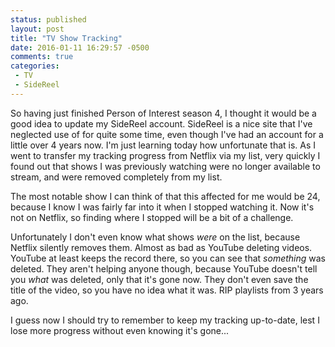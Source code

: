 ```yaml
---
status: published
layout: post
title: "TV Show Tracking"
date: 2016-01-11 16:29:57 -0500
comments: true
categories:
 - TV
 - SideReel
---
```


So having just finished Person of Interest season 4, I thought it would be a good idea to update my SideReel account. SideReel is a nice site that I've neglected use of for quite some time, even though I've had an account for a little over 4 years now. I'm just learning today how unfortunate that is. As I went to transfer my tracking progress from Netflix via my list, very quickly I found out that shows I was previously watching were no longer available to stream, and were removed completely from my list.

The most notable show I can think of that this affected for me would be 24, because I know I was fairly far into it when I stopped watching it. Now it's not on Netflix, so finding where I stopped will be a bit of a challenge.

Unfortunately I don't even know what shows *were* on the list, because Netflix silently removes them. Almost as bad as YouTube deleting videos. YouTube at least keeps the record there, so you can see that *something* was deleted. They aren't helping anyone though, because YouTube doesn't tell you *what* was deleted, only that it's gone now. They don't even save the title of the video, so you have no idea what it was. RIP playlists from 3 years ago.

I guess now I should try to remember to keep my tracking up-to-date, lest I lose more progress without even knowing it's gone...